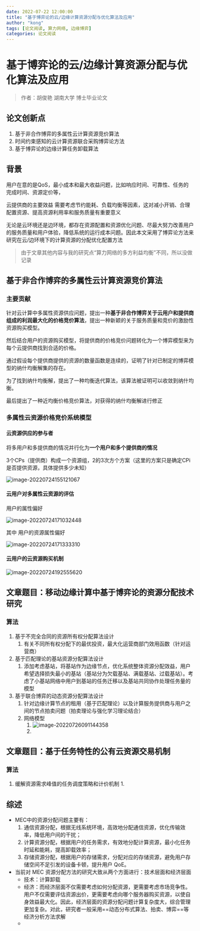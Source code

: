 ```yaml
---
date: 2022-07-22 12:00:00
title: "基于博弈论的云/边缘计算资源分配与优化算法及应用"
author: "kong"
tags: [论文阅读, 算力网络, 边缘博弈]
categories: 论文阅读
---
```


# 基于博弈论的云/边缘计算资源分配与优化算法及应用

> 作者：胡俊艳 湖南大学 博士毕业论文

## 论文创新点

1. 基于非合作博弈的多属性云计算资源竞价算法
2. 时间约束感知的云计算资源联合采购博弈论方法
3. 基于博弈论的边缘计算任务卸载算法

## 背景

用户在意的是QoS，最小成本和最大收益问题，比如响应时间、可靠性、任务的完成时间、资源定价等，

云提供商的主要效益 需要考虑节约能耗、负载均衡等因素，这对减小开销、合理配置资源、提高资源利用率和服务质量有重要意义

无论是云环境还是边环境，都存在资源配置和资源优化问题、尽最大努力改善用户的服务质量和用户体验，降低系统的运行成本问题。因此本文采用了博弈论方法来研究在云/边环境下的计算资源的分配优化配置方法



> 由于文章其他内容与我的研究点“算力网络的多方利益均衡”不同，所以没做记录



## 基于非合作博弈的多属性云计算资源竞价算法

### 主要贡献

针对云计算中多属性资源供应问题，提出一种**基于非合作博弈关于云用户和提供商组成的利润最大化的价格竞价算法**，提出一种新颖的关于服务质量和竞价的激励性资源购买模型。

然后结合用户的资源购买模型，将提供商的价格竞价问题转化为一个博弈模型来为每个云提供商找到合适的价格。

通过假设每个提供商提供的资源的数量函数是连续的，证明了针对已制定的博弈模型的纳什均衡解集的存在。

为了找到纳什均衡解，提出了一种均衡迭代算法，该算法被证明可以收敛到纳什均衡。

最后提出了一种近均衡价格竞价算法，对获得的纳什均衡解进行修正

### 多属性云资源价格竞价系统模型

#### 云资源供应的参与者

将多用户和多提供商的情况并行化为**一个用户和多个提供商的情况**

3个CPs（提供商）构成一个资源组，2的3次方个方案（这里的方案只是确定CPi是否提供资源，具体提供多少未知）

![image-20220724155121067](https://cdn.jsdelivr.net/gh/Kong-PR/Typora-picture@latest/img/image-20220724155121067.png)

#### 云用户对多属性云资源的评估

用户的属性偏好

![image-20220724171032448](https://cdn.jsdelivr.net/gh/Kong-PR/Typora-picture@latest/img/image-20220724171032448.png)

其中 用户的资源属性偏好

![image-20220724171333310](https://cdn.jsdelivr.net/gh/Kong-PR/Typora-picture@latest/img/image-20220724171333310.png)

#### 云用户的云资源购买机制





![image-20220724192555620](https://cdn.jsdelivr.net/gh/Kong-PR/Typora-picture@latest/img/image-20220724192555620.png)







## 文章题目：移动边缘计算中基于博弈论的资源分配技术研究



### 算法

1. 基于不完全合同的资源所有权分配算法设计
   1. 有关不同所有权分配下的最优投资，最大化运营商部门效用函数（针对运营商）
2. 基于匹配理论的基站资源分配算法设计
   1. 添加考虑基站，将基站作为边缘节点，优化系统整体资源分配效益，用户希望选择损失最小的基站（基站分为欠载基站、满载基站、过载基站）。考虑了小基站网络中用户到基站的任务迁移以及基站共同协作处理任务量的模型
3. 基于联合博弈的动态资源分配算法设计
   1. 针对边缘计算节点的租用（基于匹配理论）以及计算服务提供商与用户之间的节点拍卖问题（拍卖理论与强化学习理论结合）
   2. 网络模型
      1. ![image-20220726091144358](https://cdn.jsdelivr.net/gh/Kong-PR/Typora-picture@latest/img/image-20220726091144358.png)
      2. 

## 文章题目：基于任务特性的公有云资源交易机制

### 算法

1. 缓解资源需求峰值的任务调度策略和计价机制
   1. 







## 综述

- MEC中的资源分配问题主要有：
  1. 通信资源分配，根据无线系统环境，高效地分配通信资源，优化传输效率，降低用户间的干扰；
  2. 计算资源分配，根据用户的任务需求，有效地分配计算资源，最小化任务时延和能耗，提高卸载效率；
  3. 存储资源分配，根据用户的存储需求，分配对应的存储资源，避免用户存储空间不足引发的设备卡顿，提升用户 QoE。
- 当前对 MEC 资源分配方法的研究大致从两个方面进行：技术层面和经济层面
  - 技术：计算卸载
  - 经济：而经济层面不仅需要考虑如何分配资源，更需要考虑市场竞争性。用户不仅需要评估资源出价，更需要考虑向哪个服务器购买资源，以使自身效益最大化。因此，经济层面的资源分配问题计算复杂度大，综合管理更加复杂。对此，研究者一般采用==动态分布式算法、拍卖、博弈==等经济分析方法求解
  - 

